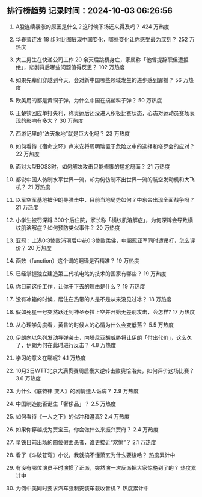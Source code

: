 
## 排行榜趋势 记录时间：2024-10-03 06:26:56
  
  1. A股连续暴涨的原因是什么？这时候下场还来得及吗？ 424 万热度
    
  2. 华春莹连发 18 组对比图展现中国变化，哪些变化让你感受最为深刻？ 252 万热度
    
  3. 大三男生在快递公司工作 20 余天后跳桥身亡，家属称「他曾提辞职但遭拒绝」，悲剧背后哪些问题值得反思？ 102 万热度
    
  4. 如果先辈们穿越到今天，会对新中国哪些领域发生的进步感到震撼？ 56 万热度
    
  5. 欧美用的都是黄铜子弹，为什么中国在搞塑料子弹？ 50 万热度
    
  6. 王楚钦回应单打失利，称奥运后还没进入积极比赛状态，心态对运动员赛场表现的影响有多大？ 30 万热度
    
  7. 西游记里的“法天象地”就是巨大化吗？ 23 万热度
    
  8. 如何看待《宿命之环》卢米安将周明瑞置于危险之中的选择和塔罗会的应对？ 22 万热度
    
  9. 面对大型BOSS时，如何解决攻击只能修脚的尴尬局面？ 21 万热度
    
  10. 都说中国人仿制水平世界一流，却为何仿制不出世界一流的航空发动机和大飞机？ 21 万热度
    
  11. 以军空军基地被伊朗导弹击中，目前当地局势如何？中东会出现全面战争吗？ 21 万热度
    
  12. 小学生被罚深蹲 300个后住院，家长称「横纹肌溶解症」，为何深蹲会导致横纹肌溶解症？如何预防类似事件？ 20 万热度
    
  13. 亚冠：上港0:3惨败浦项后申花0:3惨败柔佛，中超冠亚军同时遭吊打，怎么评价？ 20 万热度
    
  14. 函数（function）这个词的翻译是否精准？ 19 万热度
    
  15. 已经掌握独立建造第三代核电站的技术的国家有哪些？ 19 万热度
    
  16. 你目前这份工作，让你干下去的理由是什么？ 19 万热度
    
  17. 没有冰箱的时候，居住在热带的人是不是从来没见过冰？ 18 万热度
    
  18. 假如死星一号突然跃迁到神圣泰拉上空并开始无差别攻击，会怎样? 17 万热度
    
  19. 从心理学角度看，黄昏的时候人的心情为什么会变低落？ 5.5 万热度
    
  20. 伊朗向以色列发动导弹袭击，内塔尼亚胡威胁将让伊朗「付出代价」，这么久了，伊朗为何在此时进行反击？ 4.8 万热度
    
  21. 学习的意义在哪呢? 4.1 万热度
    
  22. 10月2日WTT北京大满贯赛周启豪大逆转击败奥恰洛夫，如何评价这场比赛？ 3.6 万热度
    
  23. 为什么《底特律 变人》的剧情遭人诟病？ 2.9 万热度
    
  24. 中国制造能否诞生「奢侈品」？ 2.5 万热度
    
  25. 如何看待《一人之下》的似冲和澄真? 2.4 万热度
    
  26. 如果你穿越成为贾宝玉，你会做什么来振兴贾府？ 2.4 万热度
    
  27. 星铁目前出场的四位假面愚者，谁更接近“欢愉”？ 2.1 万热度
    
  28. 看了《斗破苍穹》小说，我就搞不懂萧玄为什么要梭哈？ 热度累计中
    
  29. 有没有哪位演员平时演惯了正派，突然演一次反派把大家惊艳到了的？ 热度累计中
    
  30. 为何中美同时要求汽车强制安装车载收音机？ 热度累计中
    